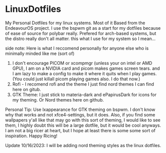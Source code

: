# LinuxDotfiles
My Personal Dotfiles for my linux systems. Most of it Based from the EndeavourOS project. 
I use the bspwm git as a start for my dotfiles because of ease of source for polybar really. Prefered for arch-based systems, but the distro really don't all matter.
this what I use for my system so I mean... 

side note: Here is what I reccomend personally for anyone else who is minimally minded like me (sort of) 
1. I don't encourage PICOM or xcompmgr (unless your on intel or AMD GPU), I am on a NVIDIA card and picom makes games screen tears. and I am lazy to make a config to make it where it quits when I play games. 
(You could just killall picom playing games also. I do that now.) 
2. Rofi - I recomend rofi and the theme I just find nord themes I can find here on gitub.
3. GTK Theme: I just stick to materia-dark and ePapirusDark for icons for my theming. Or Nord themes here on github. 

Personal Tip: Use lxappearance for GTK theming on bspwm. I don't know why that works and not xfce4-settings, but it does. 
Also, if you find some wallpapers y'all like that may go with this sort of theming, I would like to see them, I highly doubt this will be a large dotfile, but it would be cool anyways. I am not a big ricer at heart,
but I hope at least there is some some sort of inspiration. Happy Ricing!

Update 10/16/2023: I will be adding nord theming styles as the linux dotfiles. 
